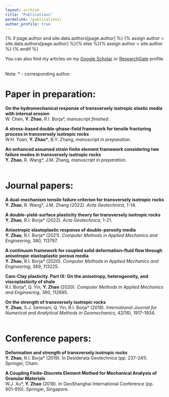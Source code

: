 ```yaml
---
layout: archive
title: "Publications"
permalink: /publications/
author_profile: true
---
```


{% if page.author and site.data.authors[page.author] %}
  {% assign author = site.data.authors[page.author] %}{% else %}{% assign author = site.author %}
{% endif %}

You can also find my articles on my <u><a href="{{author.googlescholar}}"> Google Scholar</a></u> or <u><a href="{{author.researchgate}}"> ResearchGate</a></u> profile.  
<br>

Note: * - corresponding author.  


# Paper in preparation: 
<b>On the hydromechanical response of transversely isotropic elastic media with internal erosion</b>  
W. Chen, <b>Y. Zhao</b>, R.I. Borja*, <i>manuscript finished</i>.  
  
<b>A stress-based double-phase-field framework for tensile fracturing process in transversely isotropic rocks</b>  
W.H. Yuan, <b>Y. Zhao*</b>, B.Y. Zhang, <i>manuscript in preparation</i>.  

<b>An enhanced assumed strain finite element framework considering two failure modes in transversely isotropic rocks</b>  
<b>Y. Zhao</b>, R. Wang*, J.M. Zhang, <i>manuscript in preparation</i>.  
<br>
  
# Journal papers:
<b>A dual-mechanism tensile failure criterion for transversely isotropic rocks</b>  
<b>Y. Zhao</b>, R. Wang*, J.M. Zhang (2022). <i>Acta Geotechnica</i>, 1-14. 

<b>A double-yield-surface plasticity theory for transversely isotropic rocks</b>  
<b>Y. Zhao</b>, R.I. Borja* (2022). <i>Acta Geotechnica</i>, 1-21. 

<b>Anisotropic elastoplastic response of double-porosity media</b>  
<b>Y. Zhao</b>, R.I. Borja* (2021). <i>Computer Methods in Applied Mechanics and Engineering</i>, 380, 113797.

<b>A continuum framework for coupled solid deformation–fluid flow through anisotropic elastoplastic porous media</b>  
<b>Y. Zhao</b>, R.I. Borja* (2020). <i>Computer Methods in Applied Mechanics and Engineering</i>, 369, 113225.

<b>Cam-Clay plasticity. Part IX: On the anisotropy, heterogeneity, and viscoplasticity of shale</b>  
R.I. Borja*, Q. Yin, <b>Y. Zhao</b> (2020). <i>Computer Methods in Applied Mechanics and Engineering</i>, 360, 112695.

<b>On the strength of transversely isotropic rocks</b>  
<b>Y. Zhao</b>, S.J. Semnani, Q. Yin, R.I. Borja* (2018). <i>International Journal for Numerical and Analytical Methods in Geomechanics</i>, 42(16), 1917-1934.  
<br>
  
# Conference papers:
<b>Deformation and strength of transversely isotropic rocks</b>  
<b>Y. Zhao</b>, R.I. Borja* (2019). In Desiderata Geotechnica (pp. 237-241). Springer, Cham. 

<b>A Coupling Finite-Discrete Element Method for Mechanical Analysis of Granular Materials</b>  
W.J. Xu*, <b>Y. Zhao</b> (2018). In GeoShanghai International Conference (pp. 901-910). Springer, Singapore.





